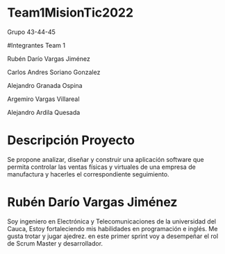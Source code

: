 # Team1MisionTic2022

Grupo 43-44-45

#Integrantes Team 1

Rubén Darío Vargas Jiménez

Carlos Andres Soriano Gonzalez
 
Alejandro Granada Ospina

Argemiro Vargas Villareal

Alejandro Ardila Quesada

# Descripción Proyecto 
Se propone analizar, diseñar y construir una aplicación software que permita controlar las ventas físicas y virtuales de una empresa de manufactura y hacerles el correspondiente seguimiento.

# Rubén Darío Vargas Jiménez 

Soy ingeniero en Electrónica y Telecomunicaciones de la universidad del Cauca, Estoy fortaleciendo mis habilidades en programación e inglés. Me gusta trotar y jugar ajedrez. 
en este primer sprint voy a desempeñar el rol de Scrum Master y desarrollador.